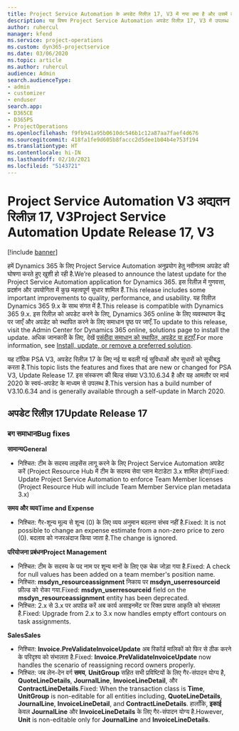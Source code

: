 ```yaml
---
title: Project Service Automation के अपडेट रिलीज़ 17, V3 में नया क्या है और उसमें क्या परिवर्तन हुआ है
description: यह विषय Project Service Automation अपडेट रिलीज़ 17, V3 में उपलब्ध सुविधाओं और सुधारों को सूचीबद्ध करता है.
author: ruhercul
manager: kfend
ms.service: project-operations
ms.custom: dyn365-projectservice
ms.date: 03/06/2020
ms.topic: article
ms.author: ruhercul
audience: Admin
search.audienceType:
- admin
- customizer
- enduser
search.app:
- D365CE
- D365PS
- ProjectOperations
ms.openlocfilehash: f9fb941a95b0610dc546b1c12a87aa7faef4d676
ms.sourcegitcommit: 418fa1fe9d605b8faccc2d5dee1b04b4e753f194
ms.translationtype: HT
ms.contentlocale: hi-IN
ms.lasthandoff: 02/10/2021
ms.locfileid: "5143721"
---
```

# <a name="project-service-automation-update-release-17-v3"></a><span data-ttu-id="8e4fe-103">Project Service Automation V3 अद्यतन रिलीज़ 17, V3</span><span class="sxs-lookup"><span data-stu-id="8e4fe-103">Project Service Automation Update Release 17, V3</span></span>

[!include [banner](../includes/psa-now-project-operations.md)]

<span data-ttu-id="8e4fe-104">हमें Dynamics 365 के लिए Project Service Automation अनुप्रयोग हेतु नवीनतम अपडेट की घोषणा करते हुए खुशी हो रही है.</span><span class="sxs-lookup"><span data-stu-id="8e4fe-104">We’re pleased to announce the latest update for the Project Service Automation application for Dynamics 365.</span></span> <span data-ttu-id="8e4fe-105">इस रिलीज़ में गुणवत्ता, प्रदर्शन और उपयोगिता में कुछ महत्वपूर्ण सुधार शामिल हैं.</span><span class="sxs-lookup"><span data-stu-id="8e4fe-105">This release includes some important improvements to quality, performance, and usability.</span></span>  <span data-ttu-id="8e4fe-106">यह रिलीज़ Dynamics 365 9.x के साथ संगत में है.</span><span class="sxs-lookup"><span data-stu-id="8e4fe-106">This release is compatible with Dynamics 365 9.x.</span></span> <span data-ttu-id="8e4fe-107">इस रिलीज़ को अपडेट करने के लिए, Dynamics 365 online के लिए व्यवस्थापन केंद्र पर जाएँ और अपडेट को स्थापित करने के लिए समाधान पृष्ठ पर जाएँ.</span><span class="sxs-lookup"><span data-stu-id="8e4fe-107">To update to this release, visit the Admin Center for Dynamics 365 online, solutions page to install the update.</span></span> <span data-ttu-id="8e4fe-108">अधिक जानकारी के लिए, देखें [पसंदीदा समाधान को स्थापित, अपडेट या हटाएँ](https://docs.microsoft.com/power-platform/admin/install-remove-preferred-solution).</span><span class="sxs-lookup"><span data-stu-id="8e4fe-108">For more information, see [Install, update, or remove a preferred solution](https://docs.microsoft.com/power-platform/admin/install-remove-preferred-solution).</span></span>

<span data-ttu-id="8e4fe-109">यह टॉपिक PSA V3, अपडेट रिलीज़ 17 के लिए नई या बदली गई सुविधाओं और सुधारों को सूचीबद्ध करता है.</span><span class="sxs-lookup"><span data-stu-id="8e4fe-109">This topic lists the features and fixes that are new or changed for PSA V3, Update Release 17.</span></span> <span data-ttu-id="8e4fe-110">इस संस्करण की बिल्ड संख्या V3.10.6.34 है और यह आमतौर पर मार्च 2020 के स्वयं-अपडेट के माध्यम से उपलब्ध है.</span><span class="sxs-lookup"><span data-stu-id="8e4fe-110">This version has a build number of V3.10.6.34 and is generally available through a self-update in March 2020.</span></span>


## <a name="update-release-17"></a><span data-ttu-id="8e4fe-111">अपडेट रिलीज़ 17</span><span class="sxs-lookup"><span data-stu-id="8e4fe-111">Update Release 17</span></span>

### <a name="bug-fixes"></a><span data-ttu-id="8e4fe-112">बग समाधान</span><span class="sxs-lookup"><span data-stu-id="8e4fe-112">Bug fixes</span></span>

<span data-ttu-id="8e4fe-113">**सामान्‍य**</span><span class="sxs-lookup"><span data-stu-id="8e4fe-113">**General**</span></span>

- <span data-ttu-id="8e4fe-114">निश्चित: टीम के सदस्य लाइसेंस लागू करने के लिए Project Service Automation अपडेट करें (Project Resource Hub में टीम के सदस्य सेवा प्लान मेटाडेटा 3.x शामिल होगा)</span><span class="sxs-lookup"><span data-stu-id="8e4fe-114">Fixed: Update Project Service Automation to enforce Team Member licenses (Project Resource Hub will include Team Member Service plan metadata 3.x)</span></span>
 
<span data-ttu-id="8e4fe-115">**समय और व्यय**</span><span class="sxs-lookup"><span data-stu-id="8e4fe-115">**Time and Expense**</span></span>

- <span data-ttu-id="8e4fe-116">निश्चित: गैर-शून्य मूल्य से शून्य (0) के लिए व्यय अनुमान बदलना संभव नहीं है.</span><span class="sxs-lookup"><span data-stu-id="8e4fe-116">Fixed: It is not possible to change an expense estimate from a non-zero price to zero (0).</span></span> <span data-ttu-id="8e4fe-117">बदलाव को नजरअंदाज किया जाता है.</span><span class="sxs-lookup"><span data-stu-id="8e4fe-117">The change is ignored.</span></span>

<span data-ttu-id="8e4fe-118">**परियोजना प्रबंधन**</span><span class="sxs-lookup"><span data-stu-id="8e4fe-118">**Project Management**</span></span>

- <span data-ttu-id="8e4fe-119">निश्चित: टीम के सदस्य के पद नाम पर शून्य मानों के लिए एक चेक जोड़ा गया है.</span><span class="sxs-lookup"><span data-stu-id="8e4fe-119">Fixed: A check for null values has been added on a team member's position name.</span></span>
- <span data-ttu-id="8e4fe-120">निश्चित: **msdyn_resourceassignment** निकाय पर **msdyn_userresourceid** फ़ील्ड को रोका गया.</span><span class="sxs-lookup"><span data-stu-id="8e4fe-120">Fixed: **msdyn_userresourceid** field on the **msdyn_resourceassignment** entity has been deprecated.</span></span>
- <span data-ttu-id="8e4fe-121">निश्चित: 2.x से 3.x पर अपग्रेड करें अब कार्य असाइनमेंट पर रिक्त प्रयास आकृति को संभालता है.</span><span class="sxs-lookup"><span data-stu-id="8e4fe-121">Fixed: Upgrade from 2.x to 3.x now handles empty effort contours on task assignments.</span></span>

<span data-ttu-id="8e4fe-122">**Sales**</span><span class="sxs-lookup"><span data-stu-id="8e4fe-122">**Sales**</span></span>

- <span data-ttu-id="8e4fe-123">निश्चित: **Invoice.PreValidateInvoiceUpdate** अब रिकॉर्ड मालिकों को फिर से ठीक करने के परिदृश्य को संभालता है.</span><span class="sxs-lookup"><span data-stu-id="8e4fe-123">Fixed: **Invoice.PreValidateInvoiceUpdate** now handles the scenario of reassigning record owners properly.</span></span>
- <span data-ttu-id="8e4fe-124">निश्चित: जब लेन-देन वर्ग **समय**, **UnitGroup** सहित सभी प्रविष्टियों के लिए गैर-संपादन योग्य है, **QuoteLineDetails**, **JournalLine**, **InvoiceLineDetail**, और **ContractLineDetails**.</span><span class="sxs-lookup"><span data-stu-id="8e4fe-124">Fixed: When the transaction class is **Time**, **UnitGroup** is non-editable for all entities including, **QuoteLineDetails**, **JournalLine**, **InvoiceLineDetail**, and **ContractLineDetails**.</span></span> <span data-ttu-id="8e4fe-125">हालाँकि, **इकाई** केवल **JournalLine** और **InvoiceLineDetails** के लिए गैर-संपादन योग्य है.</span><span class="sxs-lookup"><span data-stu-id="8e4fe-125">However, **Unit** is non-editable only for **JournalLine** and **InvoiceLineDetails**.</span></span>


